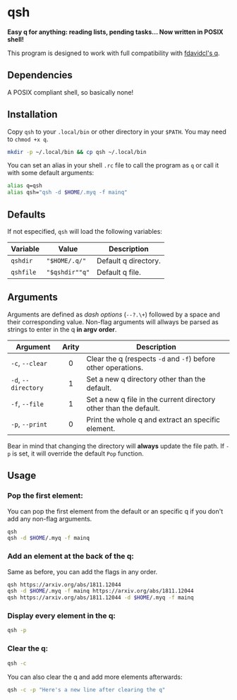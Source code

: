 # qsh

**Easy q for anything: reading lists, pending tasks... Now written in POSIX shell!**

This program is designed to work with full compatibility with [fdavidcl's q](https://github.com/fdavidcl/q).

## Dependencies

A POSIX compliant shell, so basically none!

## Installation

Copy `qsh` to your `.local/bin` or other directory in your `$PATH`.
You may need to `chmod +x q`.

```sh
mkdir -p ~/.local/bin && cp qsh ~/.local/bin
```

You can set an alias in your shell `.rc` file to call the program as `q` or call it with some default arguments:

```sh
alias q=qsh
alias qsh="qsh -d $HOME/.myq -f mainq"
```

## Defaults

If not especified, `qsh` will load the following variables:

| **Variable** | **Value**      | **Description**      |
| ------------ | -------------- | -------------------- |
| `qshdir`     | `"$HOME/.q/"`  | Default q directory. |
| `qshfile`    | `"$qshdir""q"` | Default q file.      |

## Arguments

Arguments are defined as *dash options* (`--?.\+`) followed by a space and their corresponding value.
Non-flag arguments will allways be parsed as strings to enter in the q **in argv order**.

| **Argument**        | **Arity** | **Description**                                                   |
| ------------------- | :-------: | ----------------------------------------------------------------- |
| `-c`, `--clear`     |     0     | Clear the q (respects `-d` and `-f`) before other operations.     |
| `-d`, `--directory` |     1     | Set a new q directory other than the default.                     |
| `-f`, `--file`      |     1     | Set a new q file in the current directory other than the default. |
| `-p`, `--print`     |     0     | Print the whole q and extract an specific element.                |

Bear in mind that changing the directory will **always** update the file path.
If `-p` is set, it will override the default `Pop` function.

## Usage

### Pop the first element:

You can pop the first element from the default or an specific q if you don't add any non-flag arguments.

```sh
qsh
qsh -d $HOME/.myq -f mainq
```

### Add an element at the back of the q:

Same as before, you can add the flags in any order.

```sh
qsh https://arxiv.org/abs/1811.12044
qsh -d $HOME/.myq -f mainq https://arxiv.org/abs/1811.12044
qsh https://arxiv.org/abs/1811.12044 -d $HOME/.myq -f mainq
```

### Display every element in the q:

```sh
qsh -p
```

### Clear the q:

```sh
qsh -c
```

You can also clear the q and add more elements afterwards:

```sh
qsh -c -p "Here's a new line after clearing the q"
```
